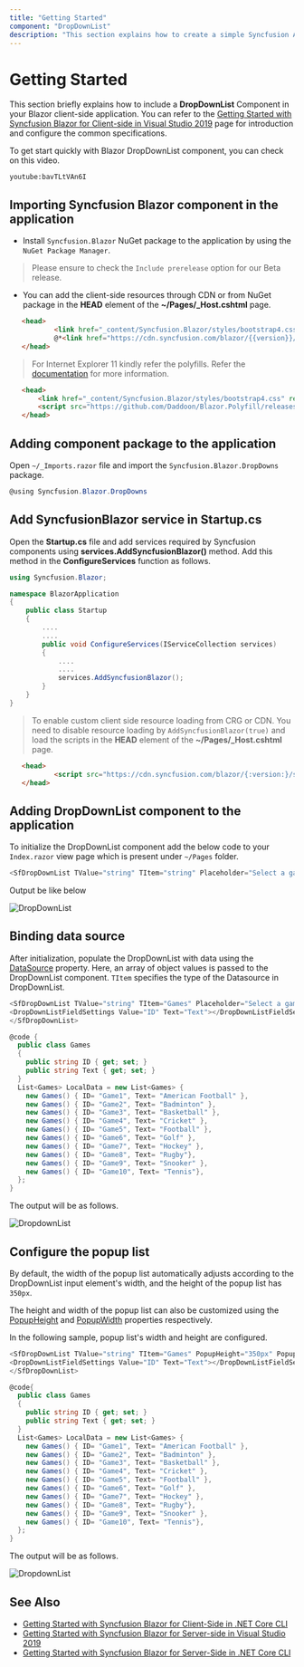 ```yaml
---
title: "Getting Started"
component: "DropDownList"
description: "This section explains how to create a simple Syncfusion ASP.NET Core Razor drop-down list control and configure it's functionalities in ASP.NET Core Razor application."
---
```


# Getting Started

This section briefly explains how to include a **DropDownList** Component in your Blazor client-side application. You can refer to the [Getting Started with Syncfusion Blazor for Client-side in Visual Studio 2019](../getting-started/vs-blazor/) page for introduction and configure the common specifications.

To get start quickly with Blazor DropDownList component, you can check on this video.

`youtube:bavTLtVAn6I`

## Importing Syncfusion Blazor component in the application

* Install `Syncfusion.Blazor` NuGet package to the application by using the `NuGet Package Manager`.

> Please ensure to check the `Include prerelease` option for our Beta release.

* You can add the client-side resources through CDN or from NuGet package in the  **HEAD** element of the **~/Pages/_Host.cshtml** page.

 ```html
    <head>
            <link href="_content/Syncfusion.Blazor/styles/bootstrap4.css" rel="stylesheet" />
            @*<link href="https://cdn.syncfusion.com/blazor/{{version}}/styles/{{theme}}.css" rel="stylesheet" />*@
    </head>
```

> For Internet Explorer 11 kindly refer the polyfills. Refer the [documentation](https://ej2.syncfusion.com/blazor/documentation/common/how-to/render-blazor-server-app-in-ie/) for more information.

 ```html
    <head>
        <link href="_content/Syncfusion.Blazor/styles/bootstrap4.css" rel="stylesheet" />
        <script src="https://github.com/Daddoon/Blazor.Polyfill/releases/download/3.0.1/blazor.polyfill.min.js"></script>
    </head>
```

## Adding component package to the application

Open `~/_Imports.razor` file and import the `Syncfusion.Blazor.DropDowns` package.

```csharp
@using Syncfusion.Blazor.DropDowns
```

## Add SyncfusionBlazor service in Startup.cs

Open the **Startup.cs** file and add services required by Syncfusion components using  **services.AddSyncfusionBlazor()** method. Add this method in the **ConfigureServices** function as follows.

```csharp
using Syncfusion.Blazor;

namespace BlazorApplication
{
    public class Startup
    {
        ....
        ....
        public void ConfigureServices(IServiceCollection services)
        {
            ....
            ....
            services.AddSyncfusionBlazor();
        }
    }
}
```

> To enable custom client side resource loading from CRG or CDN. You need to disable resource loading by `AddSyncfusionBlazor(true)` and load the scripts in the **HEAD** element of the **~/Pages/_Host.cshtml** page.

 ```html
    <head>
            <script src="https://cdn.syncfusion.com/blazor/{:version:}/syncfusion-blazor.min.js"></script>
    </head>
```

## Adding DropDownList component to the application

To initialize the DropDownList component add the below code to your `Index.razor` view page which is present under `~/Pages` folder.

```csharp
<SfDropDownList TValue="string" TItem="string" Placeholder="Select a game"></SfDropDownList>
```

Output be like below

![DropDownList](./images/default.png)

## Binding data source

After initialization, populate the DropDownList with data using the [DataSource](https://help.syncfusion.com/cr/blazor/Syncfusion.Blazor~Syncfusion.Blazor.DropDowns.DropDownBase%601~DataSource.html) property.
Here, an array of object values is passed to the DropDownList component. `TItem` specifies the type of the Datasource in DropDownList.

```csharp
<SfDropDownList TValue="string" TItem="Games" Placeholder="Select a game" DataSource="@LocalData">
<DropDownListFieldSettings Value="ID" Text="Text"></DropDownListFieldSettings>
</SfDropDownList>

@code {
  public class Games
  {  
    public string ID { get; set; }
    public string Text { get; set; }
  }
  List<Games> LocalData = new List<Games> {
    new Games() { ID= "Game1", Text= "American Football" },
    new Games() { ID= "Game2", Text= "Badminton" },
    new Games() { ID= "Game3", Text= "Basketball" },
    new Games() { ID= "Game4", Text= "Cricket" },
    new Games() { ID= "Game5", Text= "Football" },
    new Games() { ID= "Game6", Text= "Golf" },
    new Games() { ID= "Game7", Text= "Hockey" },
    new Games() { ID= "Game8", Text= "Rugby"},
    new Games() { ID= "Game9", Text= "Snooker" },
    new Games() { ID= "Game10", Text= "Tennis"},
  };
}
```

The output will be as follows.

![DropdownList](./images/data_binding.png)

## Configure the popup list

By default, the width of the popup list automatically adjusts according to the DropDownList input element's width, and the height of the popup list has `350px`.

The height and width of the popup list can also be customized using the [PopupHeight](https://help.syncfusion.com/cr/blazor/Syncfusion.Blazor~Syncfusion.Blazor.DropDowns.SfDropDownList%602~PopupHeight.html) and [PopupWidth](https://help.syncfusion.com/cr/blazor/Syncfusion.Blazor~Syncfusion.Blazor.DropDowns.SfDropDownList%602~PopupWidth.html) properties respectively.

In the following sample, popup list's width and height are configured.

```csharp
<SfDropDownList TValue="string" TItem="Games" PopupHeight="350px" PopupWidth="350px" Placeholder="Select a game" DataSource="@LocalData">
<DropDownListFieldSettings Value="ID" Text="Text"></DropDownListFieldSettings>
</SfDropDownList>

@code{
  public class Games
  {  
    public string ID { get; set; }
    public string Text { get; set; }
  }
  List<Games> LocalData = new List<Games> {
    new Games() { ID= "Game1", Text= "American Football" },
    new Games() { ID= "Game2", Text= "Badminton" },
    new Games() { ID= "Game3", Text= "Basketball" },
    new Games() { ID= "Game4", Text= "Cricket" },
    new Games() { ID= "Game5", Text= "Football" },
    new Games() { ID= "Game6", Text= "Golf" },
    new Games() { ID= "Game7", Text= "Hockey" },
    new Games() { ID= "Game8", Text= "Rugby"},
    new Games() { ID= "Game9", Text= "Snooker" },
    new Games() { ID= "Game10", Text= "Tennis"},
  };
}
```

The output will be as follows.

![DropdownList](./images/width_height.png)

## See Also

* [Getting Started with Syncfusion Blazor for Client-Side in .NET Core CLI](../getting-started/dotnet-cli-blazor/)
* [Getting Started with Syncfusion Blazor for Server-side in Visual Studio 2019](../getting-started/vs-blazor-server/)
* [Getting Started with Syncfusion Blazor for Server-Side in .NET Core CLI](../getting-started/dotnet-cli-blazor-server/)
